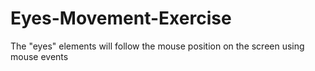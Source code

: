 # Eyes-Movement-Exercise
The "eyes" elements will follow the mouse position on the screen using mouse events

